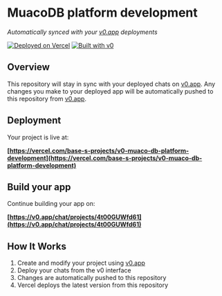 # MuacoDB platform development

*Automatically synced with your [v0.app](https://v0.app) deployments*

[![Deployed on Vercel](https://img.shields.io/badge/Deployed%20on-Vercel-black?style=for-the-badge&logo=vercel)](https://vercel.com/base-s-projects/v0-muaco-db-platform-development)
[![Built with v0](https://img.shields.io/badge/Built%20with-v0.app-black?style=for-the-badge)](https://v0.app/chat/projects/4t00GUWfd61)

## Overview

This repository will stay in sync with your deployed chats on [v0.app](https://v0.app).
Any changes you make to your deployed app will be automatically pushed to this repository from [v0.app](https://v0.app).

## Deployment

Your project is live at:

**[https://vercel.com/base-s-projects/v0-muaco-db-platform-development](https://vercel.com/base-s-projects/v0-muaco-db-platform-development)**

## Build your app

Continue building your app on:

**[https://v0.app/chat/projects/4t00GUWfd61](https://v0.app/chat/projects/4t00GUWfd61)**

## How It Works

1. Create and modify your project using [v0.app](https://v0.app)
2. Deploy your chats from the v0 interface
3. Changes are automatically pushed to this repository
4. Vercel deploys the latest version from this repository